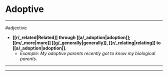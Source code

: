 # Adoptive
---
#adjective
- **[[r/_related|Related]] through [[a/_adoption|adoption]]; [[m/_more|more]] [[g/_generally|generally]], [[r/_relating|relating]] to [[a/_adoption|adoption]].**
	- _Example: My adoptive parents recently got to know my biological parents._
---
---
